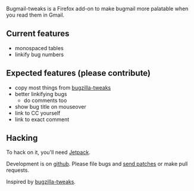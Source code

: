 Bugmail-tweaks is a Firefox add-on to make bugmail more palatable when you read them in Gmail.

Current features
---------------------

 - monospaced tables
 - linkify bug numbers


Expected features (please contribute)
----------------------------------------

 - copy most things from [bugzilla-tweaks](https://addons.mozilla.org/en-US/firefox/addon/bugzilla-tweaks/)
 - better linkifying bugs
   - do comments too
 - show bug title on mouseover
 - link to CC yourself
 - link to exact comment



Hacking
---------------------

To hack on it, you'll need [Jetpack](https://jetpack.mozillalabs.com/).

Development is on [github](https://github.com/pbiggar/bugmail-tweaks).
Please file bugs and [send patches](paul.bggar@gmail.com) or make pull requests.


Inspired by [bugzilla-tweaks](https://addons.mozilla.org/en-US/firefox/addon/bugzilla-tweaks/).
